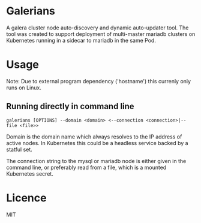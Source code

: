 # Galerians
A galera cluster node auto-discovery and dynamic auto-updater tool. The tool was created to support deployment of multi-master mariadb clusters on Kubernetes running in a sidecar to mariadb in the same Pod.

# Usage
Note: Due to external program dependency ('hostname') this currenly only runs on Linux.

## Running directly in command line
`galerians [OPTIONS] --domain <domain> <--connection <connection>|--file <file>>`

Domain is the domain name which always resolves to the IP address of active nodes. In Kubernetes this could be a headless service backed by a statful set.

The connection string to the mysql or mariadb node is either given in the command line, or preferably read from a file, which is a mounted Kubernetes secret.

# Licence
MIT
